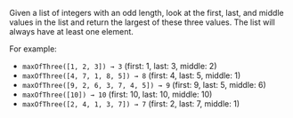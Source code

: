 Given a list of integers with an odd length, look at the first, last, and middle values in the list and return the largest of these three values. The list will always have at least one element.

For example:
- `maxOfThree([1, 2, 3]) → 3` (first: 1, last: 3, middle: 2)
- `maxOfThree([4, 7, 1, 8, 5]) → 8` (first: 4, last: 5, middle: 1)
- `maxOfThree([9, 2, 6, 3, 7, 4, 5]) → 9` (first: 9, last: 5, middle: 6)
- `maxOfThree([10]) → 10` (first: 10, last: 10, middle: 10)
- `maxOfThree([2, 4, 1, 3, 7]) → 7` (first: 2, last: 7, middle: 1)
